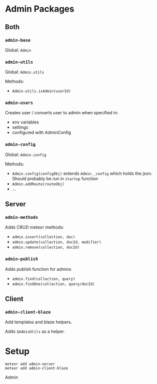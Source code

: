 # Admin Packages

## Both

### `admin-base`
Global: `Admin`

### `admin-utils`
Global: `Admin.utils`

Methods:
* `Admin.utils.isAdmin(userId)`

### `admin-users`
Creates user / converts user to admin when specified in:
* env variables
* settings
* configured with AdminConfig


### `admin-config`
Global: `Admin.config`

Methods:
* `Admin.config(configObj)` extends `Admin._config` which holds the json. Should probably be run in `startup` function
* `Admin.addRoute(routeObj)`
* ...

## Server

### `admin-methods`
Adds CRUD meteor methods:
* `admin.insert(collection, doc)`
* `admin.update(collection, docId, modifier)`
* `admin.remove(collection, docId)`

### `admin-publish`
Adds publish function for admins

* `admin.find(collection, query)`
* `admin.findOne(collection, query/docId)`

## Client

### `admin-client-blaze`
Add templates and blaze helpers.

Adds `$AdminUtils` as a helper.

# Setup
```
meteor add admin-server
meteor add admin-client-blaze
```
Admin
